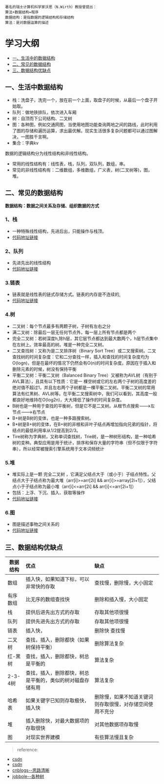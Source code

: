    
    著名的瑞士计算机科学家沃思（N.Wirth）教授曾提出：
    算法+数据结构=程序
    数据结构：是指数据的逻辑结构和存储结构
    算法：是对数据运算的描述
    
    

# 学习大纲
* [一、生活中的数据结构](#1)
* [二、常见的数据结构](#2)
* [三、数据结构优缺点](#3)

## <span id="1">一、生活中数据结构</span>
* 栈：洗盘子，洗完一个，放在前一个上面，取盘子的时候，从最后一个盘子开始取。
* 队列：做地铁排队，依次进入车厢
* 树：自顶而下公司结构、二叉树
* 图：各种图，例如交通网图，当使用地图功能查询两地之间的路线，此时利用了图的存储和遍历运算，求出最优解。现实生活很多复杂问题都可以通过图解决，一图胜千言啊。
* 集合：字典kv


数据的逻辑结构分为线性结构和非线性结构。
* 常用的线性结构有：线性表，栈，队列，双队列，数组，串。
* 常见的非线性结构有：二维数组，多维数组，广义表，树(二叉树等)，图，堆。

## <span id="2">二、常见的数据结构</span>
**数据结构：数据之间关系及存储、组织数据的方式**


### 1、栈

* 一种特殊线性结构，先进后出，只能操作与栈顶。 
* [代码地址链接](https://github.com/kgtom/back-end/blob/master/leetcode/stack.md)


### 2、队列
* 先进先出的线性结构
* [代码地址链接](https://github.com/kgtom/back-end/blob/master/leetcode/queue.md)

### 3.链表
* 链表就是线性表的链式存储方式。链表的内存是不连续的, 
* [代码地址链接](https://github.com/kgtom/back-end/blob/master/leetcode/list.md)

### 4.树
* 二叉树：每个节点最多有两颗子树，子树有左右之分
* 满二叉树：除最后一层无任何节点外，每一层上所有节点都是两个
* 完全二叉树：若树深度h,除h层，其它层节点都达到最大数两个，h层节点集中在左树上。效率最高的树。堆是一种完全二叉树。
* 二叉查找树：又称为是二叉排序树（Binary Sort Tree）或二叉搜索树。二叉查找树的时间复杂度：它和二分查找一样，插入和查找的时间复杂度均为O(logn)，但是在最坏的情况下仍然会有O(n)的时间复杂度。原因在于插入和删除元素的时候，树没有保持平衡
* 平衡二叉树：平衡二叉树（Balanced Binary Tree）又被称为AVL树（有别于AVL算法），且具有以下性质：它是一 棵空树或它的左右两个子树的高度差的绝对值不超过1，并且左右两个子树都是一棵平衡二叉树。平衡二叉树的常用算法有红黑树、AVL树等。在平衡二叉搜索树中，我们可以看到，其高度一般都良好地维持在O(log2n)，大大降低了操作的时间复杂度。
* B树也是一种用于查找的平衡树，但是它不是二叉树。从根节点搜索--->左节点--->右节点
* B+树是B树的变体，也是一种多路搜索树。
* B*树是B+树的变体，在B+树的非根和非叶子结点再增加指向兄弟的指针，将结点的最低利用率从1/2提高到2/3。
* Tire树称为字典树，又称单词查找树，Trie树，是一种树形结构，是一种哈希树的变种。典型应用是用于统计，排序和保存大量的字符串（但不仅限于字符串），所以经常被搜索引擎系统用于文本词频统计


### 5.堆
* 堆实际上是一颗 完全二叉树 ，它满足父结点大于（或小于）子结点特性。父结点大于子结点称为最大堆（arr[i]>=arr[2i] && arr[i]>=array[2i+1]），父结点小于子结点称为最小堆（arr[i]<=arr[2i] && arr[i]<=arr[2i+1]）
* 包括：上浮、下沉、插入、获取等操作
* [代码地址链接](https://github.com/kgtom/back-end/blob/master/leetcode/heap.md)


### 6.图
* 图是描述事物之间关系的
* [代码地址链接](http://)

## <span id="3">三、数据结构优缺点</span>


|数据结构	|优点	|缺点|
| - | :- | :- | 
|数组|	插入快，如果知道下标，可以非常快的存取	|查找慢，删除慢，大小固定
|有序数组|	比无序的数组查找快|	删除和插入慢，大小固定|
栈|	提供后进先出方式的存取	|存取其他项很慢
队列|	提供先进先出方式的存取	|存取其他项很慢
链表|	插入快，|删除快	查找慢
二叉树|	查找，插入，删除都快（如果树保持平衡）	|删除算法复杂
红-黑树|	查找，插入，删除都快，树总是平衡的	|算法复杂
2-3-4树|	查找，插入，删除都快，树总是平衡的，类似的树对磁盘存储有用|	算法复杂
哈希表|	如果关键字已知则存取极快，插入快	|删除慢，如果不知道关键词则存取很慢，对存储空间使用不充分
堆|	插入删除快，对最大数据项的存取很快|	对其他数据项存取慢
图|	对现实世界建模|	有些算法慢且复杂

>reference:
* [csdn](https://blog.csdn.net/u014419014/article/details/78770812)
* [csdn](https://blog.csdn.net/qq_15654993/article/details/75267581)
* [cnblogs--思路清晰](https://www.cnblogs.com/JVxie/p/4859889.html)
* [jobbole--各种树](http://blog.jobbole.com/111680/)




